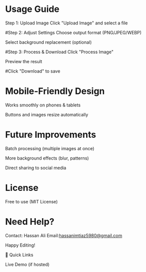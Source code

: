 # Usage Guide
Step 1: Upload Image
Click "Upload Image" and select a file

#Step 2: Adjust Settings
Choose output format (PNG/JPEG/WEBP)

Select background replacement (optional)

#Step 3: Process & Download
Click "Process Image"

Preview the result

#Click "Download" to save

# Mobile-Friendly Design
Works smoothly on phones & tablets

Buttons and images resize automatically

# Future Improvements
Batch processing (multiple images at once)

More background effects (blur, patterns)

Direct sharing to social media

# License
Free to use (MIT License)

# Need Help?
Contact: Hassan Ali
Email:hassanimtiaz5980@gmail.com

 Happy Editing! 

🔗 Quick Links

Live Demo (if hosted)
